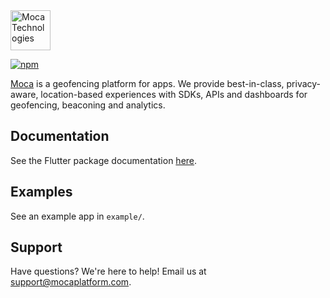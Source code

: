 <img src="https://github.com/innoquant/moca-flutter/blob/main/logo.png" alt="Moca Technologies" width="64">

[![npm](https://img.shields.io/pub/v/moca_flutter)](https://pub.dev/packages/moca_flutter)

[Moca](https://mocaplatform.com) is a geofencing platform for apps. We provide best-in-class, privacy-aware, location-based experiences with SDKs, APIs and dashboards for geofencing, beaconing and analytics.

## Documentation

See the Flutter package documentation [here](https://developer.mocaplatform.com/reference/flutter-sdk-install).

## Examples

See an example app in `example/`.

## Support

Have questions? We're here to help! Email us at [support@mocaplatform.com](mailto:support@mocaplatform.com).
